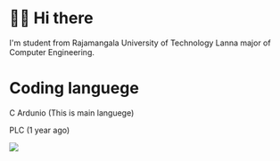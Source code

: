 # 👋👋 Hi there

I'm student from Rajamangala University of Technology Lanna major of Computer Engineering.

# Coding languege
C Ardunio (This is main languege)

PLC (1 year ago)

![](http://github-profile-summary-cards.vercel.app/api/cards/stats?username=Gurimu21&theme=default)
